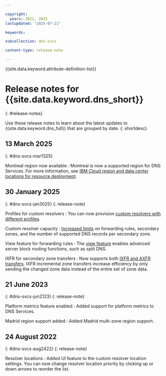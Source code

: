 ```yaml
---

copyright:
  years: 2021, 2025
lastupdated: "2025-07-21"

keywords:

subcollection: dns-svcs

content-type: release-note

---
```


{{site.data.keyword.attribute-definition-list}}


# Release notes for {{site.data.keyword.dns_short}}
{: #release-notes}

Use these release notes to learn about the latest updates to {{site.data.keyword.dns_full}} that are grouped by date.
{: shortdesc}

## 13 March 2025
{: #dns-svcs-mar1325}

Montreal region now available
:    Montreal is now a supported region for DNS Services. For more information, see [IBM Cloud region and data center locations for resource deployment](/docs/overview?topic=overview-locations).

## 30 January 2025
{: #dns-svcs-jan3025}
{: release-note}

Profiles for custom resolvers
:   You can now provision [custom resolvers with different profiles](/docs/dns-svcs?topic=dns-svcs-custom-resolver#cr-profile-capabilities).

Custom resolver capacity
:   [Increased limits](/docs/dns-svcs?topic=dns-svcs-custom-resolver#cr-limits) on forwarding rules, secondary zones, and the number of supported DNS records per secondary zone.

View feature for forwarding rules
:   The [view feature](/docs/dns-svcs?topic=dns-svcs-custom-resolver#cr-forwarding-rule-view) enables advanced server block routing functions, such as split DNS.

IXFR for secondary zone transfers
:   Now supports both [IXFR and AXFR transfers](/docs/dns-svcs?topic=dns-svcs-sec-zones-about&interface=ui#sec-zone-config). IXFR incremental zone transfers increase efficiency by only sending the changed zone data instead of the entire set of zone data.

## 21 June 2023
{: #dns-svcs-jun2123}
{: release-note}

Platform metrics feature enabled
:   Added support for platform metrics to DNS Services.

Madrid region support added
:   Added Madrid multi-zone region support.

## 24 August 2022
{: #dns-svcs-aug2422}
{: release-note}

Resolver locations
:   Added UI feature to the custom resolver location settings. You can now change resolver location priority by clicking up or down arrows to reorder the list.

